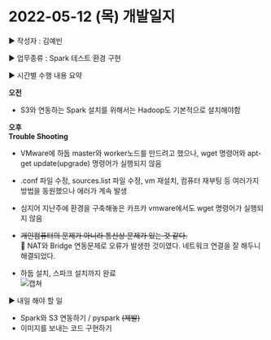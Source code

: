 # 2022-05-12 (목) 개발일지

▶ 작성자 : 김예빈 

▶ 업무종류 : Spark 테스트 환경 구현

▶ 시간별 수행 내용 요약  
   
**오전**
- S3와 연동하는 Spark 설치를 위해서는 Hadoop도 기본적으로 설치해야함


**오후**  
 **Trouble Shooting**
- VMware에 하둡 master와 worker노드를 만드려고 했으나, wget 명령어와 apt-get update(upgrade) 명령어가 실행되지 않음
- .conf 파일 수정, sources.list 파일 수정, vm 재설치, 컴퓨터 재부팅 등 여러가지 방법을 동원했으나 에러가 계속 발생
- 심지어 지난주에 환경을 구축해놓은 카프카 vmware에서도 wget 명령어가 실행되지 않음
-  ~~개인컴퓨터의 문제가 아니라 통신상 문제가 있는 것 같다.~~    
🔹 NAT와 Bridge 연동문제로 오류가 발생한 것이였다. 네트워크 연결을 잘 해두니 해결되었다.  

-  하둡 설치, 스파크 설치까지 완료   
![캡쳐](https://media.discordapp.net/attachments/970869381498306610/974232632982376528/unknown.png)


▶  내일 해야 할 일
- Spark와 S3 연동하기 / pyspark  ~~(제발)~~
- 이미지를 보내는 코드 구현하기
